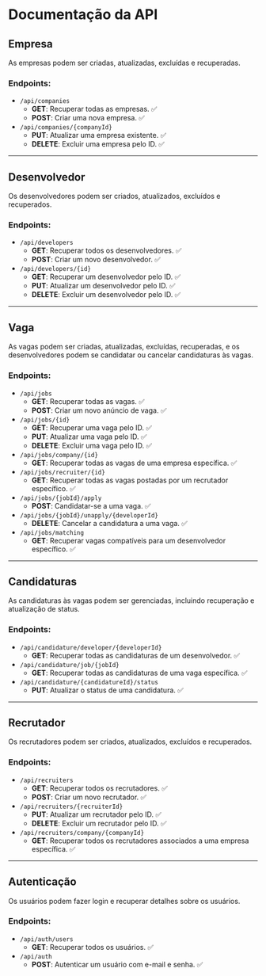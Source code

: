 # Documentação da API

## **Empresa**
As empresas podem ser criadas, atualizadas, excluídas e recuperadas.

### Endpoints:
- `/api/companies`
  - **GET**: Recuperar todas as empresas. ✅
  - **POST**: Criar uma nova empresa. ✅
- `/api/companies/{companyId}` 
  - **PUT**: Atualizar uma empresa existente. ✅
  - **DELETE**: Excluir uma empresa pelo ID. ✅

---

## **Desenvolvedor**
Os desenvolvedores podem ser criados, atualizados, excluídos e recuperados.

### Endpoints:
- `/api/developers`
  - **GET**: Recuperar todos os desenvolvedores. ✅
  - **POST**: Criar um novo desenvolvedor. ✅
- `/api/developers/{id}` 
  - **GET**: Recuperar um desenvolvedor pelo ID. ✅
  - **PUT**: Atualizar um desenvolvedor pelo ID. ✅
  - **DELETE**: Excluir um desenvolvedor pelo ID. ✅
---

## **Vaga**
As vagas podem ser criadas, atualizadas, excluídas, recuperadas, e os desenvolvedores podem se candidatar ou cancelar candidaturas às vagas.

### Endpoints:
- `/api/jobs`
  - **GET**: Recuperar todas as vagas. ✅
  - **POST**: Criar um novo anúncio de vaga. ✅
- `/api/jobs/{id}` 
  - **GET**: Recuperar uma vaga pelo ID. ✅
  - **PUT**: Atualizar uma vaga pelo ID. ✅
  - **DELETE**: Excluir uma vaga pelo ID. ✅
- `/api/jobs/company/{id}` 
  - **GET**: Recuperar todas as vagas de uma empresa específica. ✅
- `/api/jobs/recruiter/{id}` 
  - **GET**: Recuperar todas as vagas postadas por um recrutador específico. ✅
- `/api/jobs/{jobId}/apply` 
  - **POST**: Candidatar-se a uma vaga. ✅
- `/api/jobs/{jobId}/unapply/{developerId}` 
  - **DELETE**: Cancelar a candidatura a uma vaga. ✅
- `/api/jobs/matching` 
  - **GET**: Recuperar vagas compatíveis para um desenvolvedor específico. ✅

---

## **Candidaturas**
As candidaturas às vagas podem ser gerenciadas, incluindo recuperação e atualização de status.

### Endpoints:
- `/api/candidature/developer/{developerId}`  
  - **GET**: Recuperar todas as candidaturas de um desenvolvedor. ✅
- `/api/candidature/job/{jobId}`  
  - **GET**: Recuperar todas as candidaturas de uma vaga específica. ✅
- `/api/candidature/{candidatureId}/status`
  - **PUT**: Atualizar o status de uma candidatura. ✅

---

## **Recrutador**
Os recrutadores podem ser criados, atualizados, excluídos e recuperados.

### Endpoints:
- `/api/recruiters`
  - **GET**: Recuperar todos os recrutadores. ✅
  - **POST**: Criar um novo recrutador. ✅
- `/api/recruiters/{recruiterId}` 
  - **PUT**: Atualizar um recrutador pelo ID. ✅
  - **DELETE**: Excluir um recrutador pelo ID. ✅
- `/api/recruiters/company/{companyId}` 
  - **GET**: Recuperar todos os recrutadores associados a uma empresa específica. ✅

---

## **Autenticação**
Os usuários podem fazer login e recuperar detalhes sobre os usuários.

### Endpoints:
- `/api/auth/users` 
  - **GET**: Recuperar todos os usuários. ✅
- `/api/auth`
  - **POST**: Autenticar um usuário com e-mail e senha. ✅
